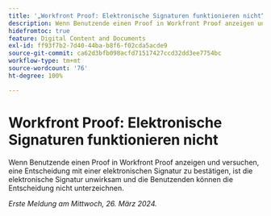 ```yaml
---
title: '„Workfront Proof: Elektronische Signaturen funktionieren nicht“'
description: Wenn Benutzende einen Proof in Workfront Proof anzeigen und versuchen, eine Entscheidung mit einer elektronischen Signatur zu bestätigen, ist die elektronische Signatur unwirksam und die Benutzenden können die Entscheidung nicht unterzeichnen.
hidefromtoc: true
feature: Digital Content and Documents
exl-id: ff93f7b2-7d40-44ba-b8f6-f02cda5acde9
source-git-commit: ca62d3bfb098acfd71517427ccd32dd3ee7754bc
workflow-type: tm+mt
source-wordcount: '76'
ht-degree: 100%

---
```


# Workfront Proof: Elektronische Signaturen funktionieren nicht


<!-- 
>[!NOTE]
>
>This issue was fixed on April 5, 2024.

-->

<!--wf. wfp-->

Wenn Benutzende einen Proof in Workfront Proof anzeigen und versuchen, eine Entscheidung mit einer elektronischen Signatur zu bestätigen, ist die elektronische Signatur unwirksam und die Benutzenden können die Entscheidung nicht unterzeichnen.

_Erste Meldung am Mittwoch, 26. März 2024._
